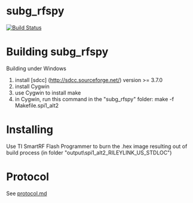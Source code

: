 # subg_rfspy

[![Build Status](https://travis-ci.org/ps2/subg_rfspy.svg?branch=master)](https://travis-ci.org/ps2/subg_rfspy)

# Building subg_rfspy

Building under Windows

1. install [sdcc] (http://sdcc.sourceforge.net/) version >= 3.7.0
2. install Cygwin
3. use Cygwin to install make
4. in Cygwin, run this command in the "subg_rfspy" folder: make -f Makefile.spi1_alt2

# Installing

Use TI SmartRF Flash Programmer to burn the .hex image resulting out of build process (in folder "output\spi1_alt2_RILEYLINK_US_STDLOC") 

# Protocol

See [protocol.md](protocol.md)
